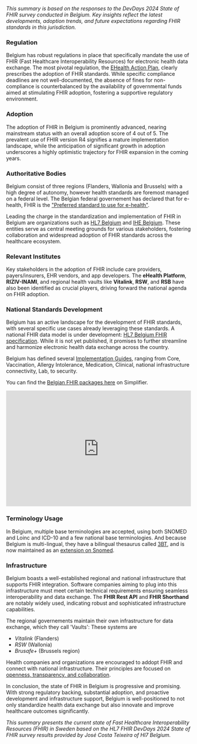 *This summary is based on the responses to the DevDays 2024 State of FHIR survey conducted in Belgium. Key insights reflect the latest developments, adoption trends, and future expectations regarding FHIR standards in this jurisdiction.*

### Regulation

Belgium has robust regulations in place that specifically mandate the use of FHIR (Fast Healthcare Interoperability Resources) for electronic health data exchange. The most pivotal regulation, the [EHealth Action Plan](https://www.ehealth.fgov.be/), clearly prescribes the adoption of FHIR standards. While specific compliance deadlines are not well-documented, the absence of fines for non-compliance is counterbalanced by the availability of governmental funds aimed at stimulating FHIR adoption, fostering a supportive regulatory environment.

### Adoption

The adoption of FHIR in Belgium is prominently advanced, nearing mainstream status with an overall adoption score of 4 out of 5. The prevalent use of FHIR version R4 signifies a mature implementation landscape, while the anticipation of significant growth in adoption underscores a highly optimistic trajectory for FHIR expansion in the coming years.

### Authoritative Bodies

Belgium consist of three regions (Flanders, Wallonia and Brussels) with a high degree of autonomy, however health standards are foremost managed on a federal level. The Belgian federal governement has declared that for e-health, FHIR is the ["Preferred standard to use for e-health"](https://ehealth.fgov.be/standards/fhir/about-fhir.html).

Leading the charge in the standardization and implementation of FHIR in Belgium are organizations such as [HL7 Belgium](https://www.hl7belgium.org/) and [IHE Belgium](https://ihe-europe.net/affiliates/belgium). These entities serve as central meeting grounds for various stakeholders, fostering collaboration and widespread adoption of FHIR standards across the healthcare ecosystem.

### Relevant Institutes

Key stakeholders in the adoption of FHIR include care providers, payers/insurers, EHR vendors, and app developers. The **eHealth Platform**, **RIZIV-INAMI**, and regional health vaults like **Vitalink**, **RSW**, and **RSB** have also been identified as crucial players, driving forward the national agenda on FHIR adoption.

### National Standards Development

Belgium has an active landscape for the development of FHIR standards, with several specific use cases already leveraging these standards. A national FHIR data model is under development: [HL7 Belgium FHIR specification](https://hl7-be.github.io/). While it is not yet published, it promises to further streamline and harmonize electronic health data exchange across the country.

Belgium has defined several [Implementation Guides](https://ehealth.fgov.be/standards/fhir/), ranging from Core, Vaccination, Allergy Intolerance, Medication, Clinical, national infrastructure connectivity, Lab, to security.

You can find the [Belgian FHIR packages here](https://simplifier.net/search?packages=&nationality=BE) on Simplifier.

<iframe width="100%" height="315" src="https://www.youtube.com/embed/videoseries?si=yhIclMohSuJSETIM&amp;list=PLAPVWVA2xKFikhIam-UmyCeebABWqyVZV" title="YouTube video player" frameborder="0" allow="accelerometer; autoplay; clipboard-write; encrypted-media; gyroscope; picture-in-picture; web-share" referrerpolicy="strict-origin-when-cross-origin" allowfullscreen></iframe>

### Terminology Usage

In Belgium, multiple base terminologies are accepted, using both SNOMED and Loinc and ICD-10 and a few national base terminologies. And because Belgium is multi-lingual, they have a bilingual thesaurus called [3BT](https://www.health.belgium.be/nl/terminologiecentrum-terminologiestelsels-de-3bt-bilingual-biclassified-belgian-thesaurus), and is now maintained as an [extension on Snomed](https://browser.ihtsdotools.org/?perspective=full&conceptId1=404684003&edition=MAIN/2024-06-01&release=&languages=en,nl,fr).

### Infrastructure

Belgium boasts a well-established regional and national infrastructure that supports FHIR integration. Software companies aiming to plug into this infrastructure must meet certain technical requirements ensuring seamless interoperability and data exchange. The **FHIR Rest API** and **FHIR Shorthand** are notably widely used, indicating robust and sophisticated infrastructure capabilities.

The regional governements maintain their own infrastructure for data exchange, which they call 'Vaults':
These systems are 
- *Vitalink* (Flanders)
- *RSW* (Wallonia)
- *Brusafe+* (Brussels region)

Health companies and organizations are encouraged to addopt FHIR and connect with national infrastructure. Their principles are focused on [openness, transparency, and collaboration]( https://ehealth.fgov.be/standards/fhir/documents/20230921_FHIR_Governance_process_v2.pdf).

In conclusion, the state of FHIR in Belgium is progressive and promising. With strong regulatory backing, substantial adoption, and proactive development and infrastructure support, Belgium is well-positioned to not only standardize health data exchange but also innovate and improve healthcare outcomes significantly.

*This summary presents the current state of Fast Healthcare Interoperability Resources (FHIR) in Sweden based on the HL7 FHIR DevDays 2024 State of FHIR survey results provided by José Costa Teixeira of Hl7 Belgium.*
